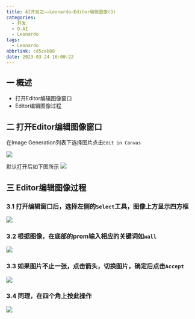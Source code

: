 ```yaml
---
title: AI开发之——Leonardo—Editor编辑图像(3)
categories:
  - 开发
  - Q-AI
  - Leonardo
tags:
  - Leonardo
abbrlink: cd5ceb08
date: 2023-03-24 16:00:22
---
```

## 一 概述

* 打开Editor编辑图像窗口
* Editor编辑图像过程

<!--more-->

## 二 打开Editor编辑图像窗口

在Image Generation列表下选择图片点击`Edit in Canvas`

![][1]

默认打开后如下图所示
![][2]

## 三 Editor编辑图像过程
### 3.1 打开编辑窗口后，选择左侧的`Select`工具，图像上方显示四方框

![][3]

### 3.2 根据图像，在底部的prom输入相应的关键词如`wall`

![][4]

### 3.3 如果图片不止一张，点击箭头，切换图片，确定后点击`Accept`
![][5]

### 3.4 同理，在四个角上按此操作
![][6]


[1]:https://cdn.staticaly.com/gh/PGzxc/CDN/master/blog-ai/ai-leonardo-editor-canvas-click.png
[2]:https://cdn.staticaly.com/gh/PGzxc/CDN/master/blog-ai/ai-leonardo-editor-canvas-click-open.png
[3]:https://cdn.staticaly.com/gh/PGzxc/CDN/master/blog-ai/ai-leonardo-editor-choice-tools.png
[4]:https://cdn.staticaly.com/gh/PGzxc/CDN/master/blog-ai/ai-leonardo-editor-canvas-make-new.png
[5]:https://cdn.staticaly.com/gh/PGzxc/CDN/master/blog-ai/ai-leonardo-editor-canvas-make-new-switch.png
[6]:https://cdn.staticaly.com/gh/PGzxc/CDN/master/blog-ai/ai-leonardo-editor-canvas-make-finish.png